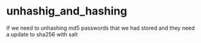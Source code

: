 # unhashig_and_hashing
If we need to unhashing md5 passwords that we had stored and they need a update to sha256 with salt
